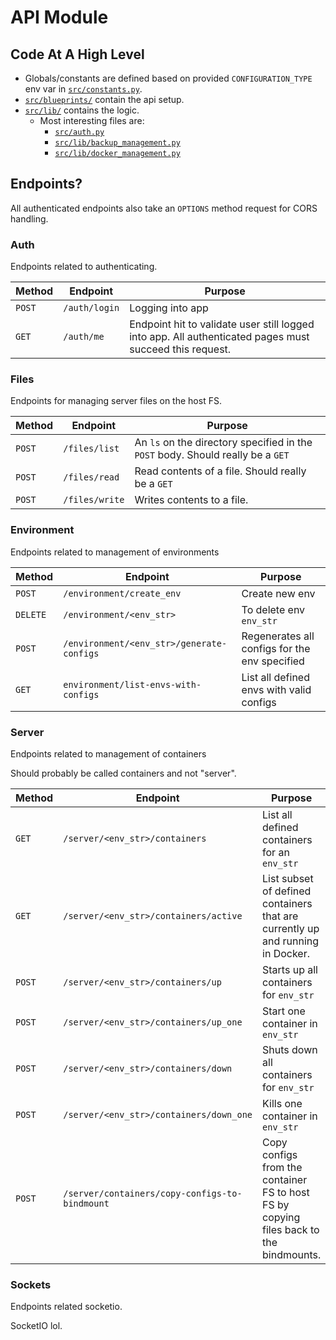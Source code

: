 # API Module
## Code At A High Level
- Globals/constants are defined based on provided `CONFIGURATION_TYPE` env var in [`src/constants.py`](constants.py).
- [`src/blueprints/`](blueprints/) contain the api setup.
- [`src/lib/`](lib/) contains the logic.
  - Most interesting files are:
    - [`src/auth.py`](lib/auth.py)
    - [`src/lib/backup_management.py`](lib/backup_management.py)
    - [`src/lib/docker_management.py`](lib/docker_management.py)

## Endpoints?
All authenticated endpoints also take an `OPTIONS` method request for CORS handling.

### Auth
Endpoints related to authenticating.

|Method|Endpoint|Purpose|
|------|--------|-------|
|`POST`|`/auth/login`|Logging into app|
|`GET`|`/auth/me`|Endpoint hit to validate user still logged into app. All authenticated pages must succeed this request.|


### Files
Endpoints for managing server files on the host FS.

|Method|Endpoint|Purpose|
|------|--------|-------|
|`POST`|`/files/list`|An `ls` on the directory specified in the `POST` body. Should really be a `GET`|
|`POST`|`/files/read`|Read contents of a file. Should really be a `GET`|
|`POST`|`/files/write`|Writes contents to a file.|


### Environment 
Endpoints related to management of environments

|Method|Endpoint|Purpose|
|------|--------|-------|
|`POST`|`/environment/create_env`|Create new env|
|`DELETE`|`/environment/<env_str>`|To delete env `env_str`|
|`POST`|`/environment/<env_str>/generate-configs`|Regenerates all configs for the env specified|
|`GET`|`environment/list-envs-with-configs`|List all defined envs with valid configs|


### Server
Endpoints related to management of containers

Should probably be called containers and not "server".

|Method|Endpoint|Purpose|
|------|--------|-------|
|`GET`|`/server/<env_str>/containers`|List all defined containers for an `env_str`|
|`GET`|`/server/<env_str>/containers/active`|List subset of defined containers that are currently up and running in Docker.|
|`POST`|`/server/<env_str>/containers/up`|Starts up all containers for `env_str`|
|`POST`|`/server/<env_str>/containers/up_one`|Start one container in `env_str`|
|`POST`|`/server/<env_str>/containers/down`|Shuts down all containers for `env_str`|
|`POST`|`/server/<env_str>/containers/down_one`|Kills one container in `env_str`|
|`POST`|`/server/containers/copy-configs-to-bindmount`|Copy configs from the container FS to host FS by copying files back to the bindmounts.|


### Sockets
Endpoints related socketio.

SocketIO lol.